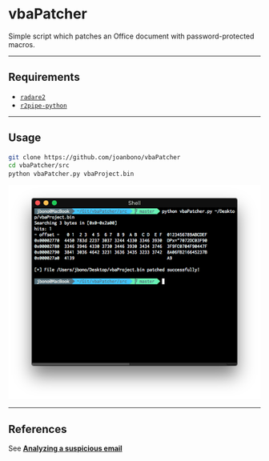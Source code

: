 # vbaPatcher

Simple script which patches an Office document with password-protected macros.

***

## Requirements

+ [`radare2`](http://radare.org/)
+ [`r2pipe-python`](https://github.com/radare/radare2-r2pipe/tree/master/python)

***

## Usage

~~~bash
git clone https://github.com/joanbono/vbaPatcher
cd vbaPatcher/src
python vbaPatcher.py vbaProject.bin
~~~

![](img/vbaPatcher.png)

***

## References

See [**Analyzing a suspicious email**](https://joanbono.github.io/PoC/Suspicious_email.html)
